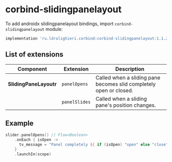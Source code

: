 ﻿
# corbind-slidingpanelayout

To add androidx slidingpanelayout bindings, import `corbind-slidingpanelayout` module:

```groovy
implementation 'ru.ldralighieri.corbind:corbind-slidingpanelayout:1.1.2'
```

## List of extensions

Component | Extension | Description
--|---|--
**SlidingPaneLayoutr** | `panelOpens` | Called when a sliding pane becomes slid completely open or closed.
                       | `panelSlides` | Called when a sliding pane's position changes.


## Example

```kotlin
slider.panelOpens() // Flow<Boolean>
    .onEach { isOpen ->
      tv_message = "Panel completely ${ if (isOpen) "open" else "close"}"
    }
    .launchIn(scope)
```
